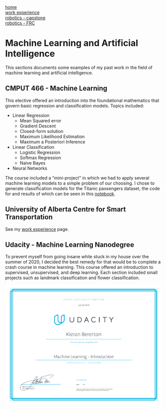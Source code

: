 [home](README.md)  
[work experience](wkexp.md)  
[robotics - capstone](capstone.md)  
[robotics - FRC](robotics.md)

# Machine Learning and Artificial Intelligence

This sections documents some examples of my past work in the field of machine learning and artificial intelligence.

## CMPUT 466 - Machine Learning
This elective offered an introduction into the foundational mathematics that govern basic regression and classification models. Topics included:

* Linear Regression  
    * Mean Squared error
    * Gradient Descent
    * Closed-form solution
    * Maximum Likelihood Estimation
    * Maximum a Posteriori Inference
* Linear Classification 
    * Logistic Regression
    * Softmax Regression
    * Naive Bayes
* Neural Networks

The course included a "mini-project" in which we had to apply several machine learning models to a simple problem of our choosing. I chose to generate classification models for the Titanic passengers dataset, the code for and results of which can be seen in this [notebook](466project.html).

## University of Alberta Centre for Smart Transportation
See my [work experience](wkexp.md) page.

## Udacity - Machine Learning Nanodegree
To prevent myself from going insane while stuck in my house over the summer of 2020, I decided the best remedy for that would be to complete a crash course in machine learning. This course offered an introduction to supervised, unsupervised, and deep learning. Each section included small projects such as landmark classification and flower classification.

![](certificate.png)